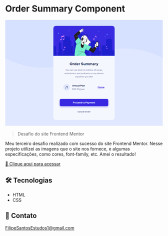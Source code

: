 # Order Summary Component 

![preview](./.github/preview.png)

> Desafio do site Frontend Mentor

Meu terceiro desafio realizado com sucesso do site Frontend Mentor. Nesse projeto utilizei as imagens que o site nos fornece, e algumas especificações, como cores, font-family, etc. Amei o resultado!

[🔗 Clique aqui para acessar](https://filipesantos07.github.io/desafio-order-summary-component/)

## 🛠️ Tecnologias

- HTML
- CSS

## 💛 Contato

FilipeSantosEstudos1@gmail.com
